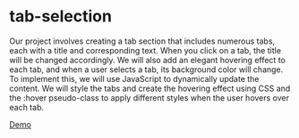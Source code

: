 # tab-selection
Our project involves creating a tab section that includes numerous tabs, each with a title and corresponding text.
When you click on a tab, the title will be changed accordingly. We will also add an elegant hovering effect to each tab, and when a user selects a tab, its background color will change.
To implement this, we will use JavaScript to dynamically update the content.
We will style the tabs and create the hovering effect using CSS and the :hover pseudo-class to apply different styles when the user hovers over each tab.

[Demo]()
